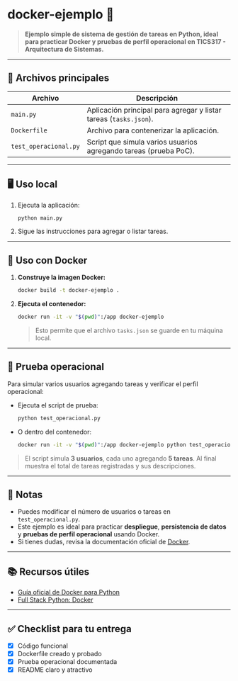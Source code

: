 # docker-ejemplo 🚀

> **Ejemplo simple de sistema de gestión de tareas en Python, ideal para practicar Docker y pruebas de perfil operacional en TICS317 - Arquitectura de Sistemas.**

---

## 📂 Archivos principales

| Archivo                | Descripción                                                        |
|------------------------|--------------------------------------------------------------------|
| `main.py`              | Aplicación principal para agregar y listar tareas (`tasks.json`).   |
| `Dockerfile`           | Archivo para contenerizar la aplicación.                           |
| `test_operacional.py`  | Script que simula varios usuarios agregando tareas (prueba PoC).   |

---

## 🖥️ Uso local

1. Ejecuta la aplicación:
   ```sh
   python main.py
   ```
2. Sigue las instrucciones para agregar o listar tareas.

---

## 🐳 Uso con Docker

1. **Construye la imagen Docker:**
   ```sh
   docker build -t docker-ejemplo .
   ```
2. **Ejecuta el contenedor:**
   ```sh
   docker run -it -v "$(pwd)":/app docker-ejemplo
   ```
   > Esto permite que el archivo `tasks.json` se guarde en tu máquina local.

---

## 🧪 Prueba operacional

Para simular varios usuarios agregando tareas y verificar el perfil operacional:

- Ejecuta el script de prueba:
  ```sh
  python test_operacional.py
  ```
- O dentro del contenedor:
  ```sh
  docker run -it -v "$(pwd)":/app docker-ejemplo python test_operacional.py
  ```

> El script simula **3 usuarios**, cada uno agregando **5 tareas**. Al final muestra el total de tareas registradas y sus descripciones.

---

## 📝 Notas

- Puedes modificar el número de usuarios o tareas en `test_operacional.py`.
- Este ejemplo es ideal para practicar **despliegue**, **persistencia de datos** y **pruebas de perfil operacional** usando Docker.
- Si tienes dudas, revisa la documentación oficial de [Docker](https://docs.docker.com/).

---

## 📚 Recursos útiles

- [Guía oficial de Docker para Python](https://docs.docker.com/guides/python/containerize/)
- [Full Stack Python: Docker](https://www.fullstackpython.com/docker.html)

---

## ✅ Checklist para tu entrega

- [x] Código funcional
- [x] Dockerfile creado y probado
- [x] Prueba operacional documentada
- [x] README claro y atractivo 